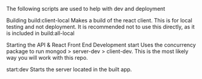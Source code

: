 The following scripts are used to help with dev and deployment

Building
build:client-local
Makes a build of the react client. This is for local testing and not deployment. It is recommended not to use this directly, as it is included in build:all-local

Starting the API & React Front End
Development
start
Uses the concurrency package to run mongod > server-dev > client-dev. This is the most likely way you will work with this repo.

start:dev
Starts the server located in the built app.